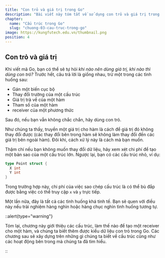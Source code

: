 ```yaml
---
title: "Con trỏ và giá trị trong Go"
description: "Bài viết này tóm tắt về sử dụng con trỏ và giá trị trong Go. Nó giải thích các tình huống khi nào nên sử dụng giá trị và khi nào thì sử dụng con trỏ. Nếu không chắc chắn, sử dụng con trỏ để thay đổi dữ liệu. Bài viết cũng đề cập đến việc truyền giá trị cho hàm và chi phí sao chép cấu trúc. Cuối cùng, nó giới thiệu cấu trúc, tạo receiver cho hàm và kiểu dữ liệu con trỏ trong Go."
chapter:
  name: "Cấu trúc trong Go"
  slug: "chuong-03-cau-truc-trong-go"
image: https://kungfutech.edu.vn/thumbnail.png
position: 4
---
```


## Con trỏ và giá trị

Khi viết mã Go, bạn có thể sẽ tự hỏi _khi nào nên dùng giá trị, khi nào thì dùng con trỏ?_ Trước hết, câu trả lời là giống nhau, trừ một trong các tình huống sau:

- Gán một biến cục bộ
- Thay đổi trường của một cấu trúc
- Giá trị trả về của một hàm
- Tham số của một hàm
- receiver của một phương thức

Sau đó, nếu bạn vẫn không chắc chắn, hãy dùng con trỏ.

Như chúng ta thấy, truyền một giá trị cho hàm là cách để giá trị đó không thay đổi được (các thay đổi bên trong hàm sẽ không làm thay đổi đến các giá trị bên ngoài hàm). Đôi khi, cách xử lý này là cách mà bạn muốn.

Thậm chí nếu bạn không muốn thay đổi dữ liệu, hãy xem xét chi phí để tạo một bản sao của một cấu trúc lớn. Ngược lại, bạn có các cấu trúc nhỏ, ví dụ:

```go
type Point struct {
  X int
  Y int
}
```

Trong trường hợp này, chi phí của việc sao chép cấu trúc là có thể bù đắp được bằng việc có thể truy cập `x` và `y` trực tiếp.

Một lần nữa, đây là tất cả các tình huống khá tinh tế. Bạn sẽ quen với điều này nếu trải nghiệm hàng nghìn hoặc hàng chục nghìn tình huống tương tự.

::alert{type="warning"}

Tóm lại, chương này giới thiệu các cấu trúc, làm thế nào để tạo một receiver cho một hàm, và chúng ta biết thêm được kiểu dữ liệu con trỏ trong Go. Các chương sau sẽ xây dựng trên những gì chúng ta biết về cấu trúc cũng như các hoạt động bên trong mà chúng ta đã tìm hiểu.

::
